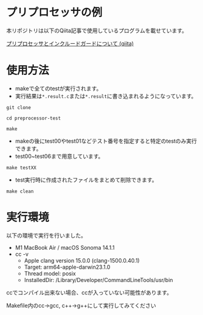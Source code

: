 # プリプロセッサの例
本リポジトリは以下のQiita記事で使用しているプログラムを載せています。

[プリプロセッサとインクルードガードについて (qiita)](https://qiita.com/ryhara/items/ab7d8df250d2399bf9e8)

# 使用方法
- makeで全てのtestが実行されます。
- 実行結果は`*.result.c`または`*.result`に書き込まれるようになっています。
```
git clone
```
```
cd preprocessor-test
```
```
make
```


- makeの後にtest00やtest01などテスト番号を指定すると特定のtestのみ実行できます。
- test00~test06まで用意しています。
```
make testXX
```


- test実行時に作成されたファイルをまとめて削除できます。
```
make clean
```

# 実行環境
以下の環境で実行を行いました。
- M1 MacBook Air / macOS Sonoma 14.1.1
- cc -v
	- Apple clang version 15.0.0 (clang-1500.0.40.1)
	- Target: arm64-apple-darwin23.1.0
	- Thread model: posix
	- InstalledDir: /Library/Developer/CommandLineTools/usr/bin

ccでコンパイル出来ない場合、ccが入っていない可能性があります。

Makefile内のcc→gcc, c++→g++にして実行してみてください

